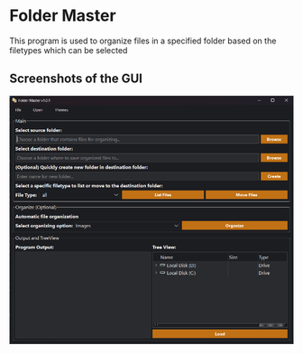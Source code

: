 # Folder Master

This program is used to organize files in a specified folder based on the filetypes which can be selected

## Screenshots of the GUI

![FolderMaster](docs/images/FolderMaster.png)
